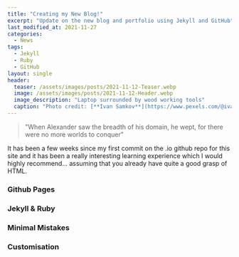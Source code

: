 ```yaml
---
title: "Creating my New Blog!"
excerpt: "Update on the new blog and portfolio using Jekyll and GitHub"
last_modified_at: 2021-11-27
categories:
  - News
tags:
  - Jekyll
  - Ruby
  - GitHub
layout: single
header:
  teaser: /assets/images/posts/2021-11-12-Teaser.webp
  image: /assets/images/posts/2021-11-12-Header.webp
  image_description: "Laptop surrounded by wood working tools"
  caption: "Photo credit: [**Ivan Samkov**](https://www.pexels.com/@ivan-samkov)"
---
```


> "When Alexander saw the breadth of his domain, he wept, for there were no more worlds to conquer"

It has been a few weeks since my first commit on the .io github repo for this site and it has been a really interesting learning experience which I would highly recommend... assuming that you already have quite a good grasp of HTML.

### Github Pages


### Jekyll & Ruby


### Minimal Mistakes


### Customisation